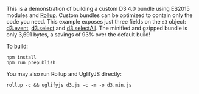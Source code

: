 This is a demonstration of building a custom D3 4.0 bundle using ES2015 modules and [Rollup](http://rollupjs.org). Custom bundles can be optimized to contain only the code you need. This example exposes just three fields on the `d3` object: [d3.event](https://github.com/d3/d3-selection#event), [d3.select](https://github.com/d3/d3-selection#select) and [d3.selectAll](https://github.com/d3/d3-selection#selectAll). The minified and gzipped bundle is only 3,691 bytes, a savings of 93% over the default build!

To build:

```
npm install
npm run prepublish
```

You may also run Rollup and UglifyJS directly:

```
rollup -c && uglifyjs d3.js -c -m -o d3.min.js
```

